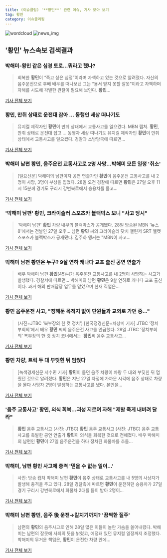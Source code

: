```yaml
---
title: (이슈클립) '**황민**' 관련 이슈, 기사 모아 보기
tag: 황민
category: 이슈클리핑
---
```

![wordcloud](https://s3.ap-northeast-2.amazonaws.com/lyrics101-wordcloud/2018-08-29-1535476035.png)
![news_img](https://user-images.githubusercontent.com/42597476/44507050-1206f400-a6e4-11e8-8d98-7ffbfebb353f.png)
## **'**황민**'** 뉴스속보 검색결과
### 박해미-**황민** 같은 심경 토로…뭐라고 했나?

>회복한 **황민**이 “죽고 싶은 심정”이라며 자책하고 있는 것으로 알려졌다. 자신의 음주운전으로 후배 배우를 떠나보낸 그는 “용서 받지 못할 잘못”이라고 자책하며 자해를 시도해 각별한 관찰이 필요해 보인다. **황민**...

<a href="http://www.dailian.co.kr/news/view/735639/?sc=naver" target="_blank">기사 전체 보기</a>

### **황민**, 만취 상태로 운전대 잡아 … 동행인 세상 떠나기도

>뮤지컬 제작자인 **황민**이 만취 상태에서 교통사고를 일으켰다. MBN 캡처. **황민**, 만취 상태로 운전대 잡고 … 동행자 세상 떠나기도 뮤지컬 제작자인 **황민**이 만취 상태에서 교통사고를 일으켰다. 경찰과 소방당국에 따르면...

<a href="http://www.ccdn.co.kr/news/articleView.html?idxno=537130" target="_blank">기사 전체 보기</a>

### 박해미 남편 **황민**, 음주운전 교통사고로 2명 사망…박해미 모든 일정 '취소'

>[일요신문] 박해미의 남편이자 공연 연출가인 **황민**이 음주운전 교통사고를 내 2명이 사망, 3명이 부상을 입었다.   28일 오전 경찰에 따르면 **황민**은 27일 오후 11시 15분께 경기도 구리시 강변북로에서 승용차를 몰고...

<a href="http://ilyo.co.kr/?ac=article_view&entry_id=307960" target="_blank">기사 전체 보기</a>

### '박해미 남편' **황민**, 크라이슬러 스포츠카 블랙박스 보니 "사고 당시"

>'박해미 남편' **황민** 차량 내부의 블랙박스가 공개됐다. 28일 방송된 MBN '뉴스8'에서는 전날인 27일 오후... 남편 **황민** 씨의 크라이슬러 닷치 챌린저 SRT 헬캣 스포츠카 블랙박스가 공개됐다. 김주하 앵커는 "MBN이 사고...

<a href="http://sports.hankooki.com/lpage/entv/201808/sp20180829004136136660.htm" target="_blank">기사 전체 보기</a>

### 박해미 남편 **황민**은 누구? 9살 연하 캐나다 교포 출신 공연 연출가

>배우 박해미 남편 **황민**(45)씨가 음주운전 교통사고를 내 2명이 사망하는 사고가 발생했다. 경찰서에 따르면... 박해미의 남편 **황민**은 9살 연하로 캐나다 교포 출신이다. 과거 해외 판매담당 업무를 맡았으며 현재 직업은...

<a href="http://www.kookje.co.kr/news2011/asp/newsbody.asp?code=0500&key=20180829.99099012940" target="_blank">기사 전체 보기</a>

### **황민** 음주운전 사고, "정해둔 목적지 없이 단원들과 교외로 가던 중..."

>(사진=JTBC '복부장의 한 컷 정치') [한국정경신문=차상미 기자] JTBC ‘정치부회의’에서 배우 **황민** 씨의 음주운전 사고를 언급했다. 28일 JTBC ‘정치부회의’ 복부장의 한 컷 정치 코너에서는 ‘**황민**씨 음주 교통사고...

<a href="http://kpenews.com/Board.aspx?BoardNo=18243" target="_blank">기사 전체 보기</a>

### **황민** 차량, 트럭 두 대 부딪힌 뒤 멈췄다

>[녹색경제신문 서수민 기자] **황민**이 몰던 음주 차량이 차량 두 대와 부딪힌 뒤 멈췄던 것으로 알려졌다. **황민**은 지난 27일 자정에 가까운 시각에 음주 상태로 차량을 몰다 사망자 2명이 발생하는 교통사고를 냈다. 본인을...

<a href="http://www.greened.kr/news/articleView.html?idxno=73319" target="_blank">기사 전체 보기</a>

### '음주 교통사고' **황민**, 의식 회복…괴성 지르며 자해 "제발 죽게 내버려 달라"

>**황민** 음주 교통사고 (사진: JTBC) **황민** 음주 교통사고 (사진: JTBC) 음주 교통사고를 촉발한 공연 연출가 **황민**이 의식을 회복한 것으로 전해졌다. 배우 박해미의 남편인 **황민**이 27일 음주운전을 하다 정차된 화물차를 추돌...

<a href="http://www.dtnews24.com/news/articleView.html?idxno=523886" target="_blank">기사 전체 보기</a>

### 박해미, 남편 **황민** 사고에 충격 '믿을 수 없는 일이...'

>사진: 방송 캡처 박해미 남편 **황민**이 음주 상태로 교통사고를 내 5명의 사상자가 발생해 충격을 주고 있다. 28일 경찰측에 따르면 **황민**이 운전하던 승용차가 27일 경기 구리시 강변북로에서 화물차 2대를 들이 받아 2명이...

<a href="http://www.gukjenews.com/news/articleView.html?idxno=982075" target="_blank">기사 전체 보기</a>

### 박해미 남편 **황민**, 음주 後 운전→칼치기까지? '끔찍한 질주'

>남편의 **황민**의 음주사고로 인해 28일 많은 이들이 놀란 가슴을 쓸어내렸다. 박해미는 남편의 잘못에 사죄의 뜻을 밝혔고, 예정돼 있던 뮤지컬 일정까지 조정했다. 박해미의 무거운 책임은, **황민**이 운전한 차량 안에...

<a href="http://theleader.mt.co.kr/articleView.html?no=2018082900157848952" target="_blank">기사 전체 보기</a>


